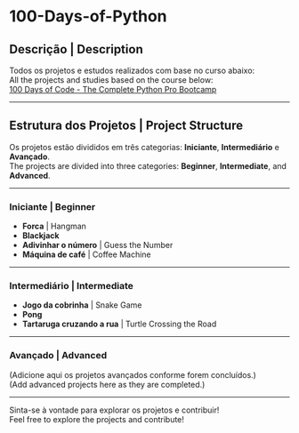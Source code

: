 # 100-Days-of-Python

## Descrição | Description  
Todos os projetos e estudos realizados com base no curso abaixo:  
All the projects and studies based on the course below:  
[100 Days of Code - The Complete Python Pro Bootcamp](https://www.udemy.com/course/100-days-of-code/)  

---

## Estrutura dos Projetos | Project Structure  
Os projetos estão divididos em três categorias: **Iniciante**, **Intermediário** e **Avançado**.  
The projects are divided into three categories: **Beginner**, **Intermediate**, and **Advanced**.  

---

### Iniciante | Beginner  
- **Forca** | Hangman  
- **Blackjack**  
- **Adivinhar o número** | Guess the Number  
- **Máquina de café** | Coffee Machine  

---

### Intermediário | Intermediate  
- **Jogo da cobrinha** | Snake Game  
- **Pong**  
- **Tartaruga cruzando a rua** | Turtle Crossing the Road  

---

### Avançado | Advanced  
(Adicione aqui os projetos avançados conforme forem concluídos.)  
(Add advanced projects here as they are completed.)  

---

Sinta-se à vontade para explorar os projetos e contribuir!  
Feel free to explore the projects and contribute!

  
